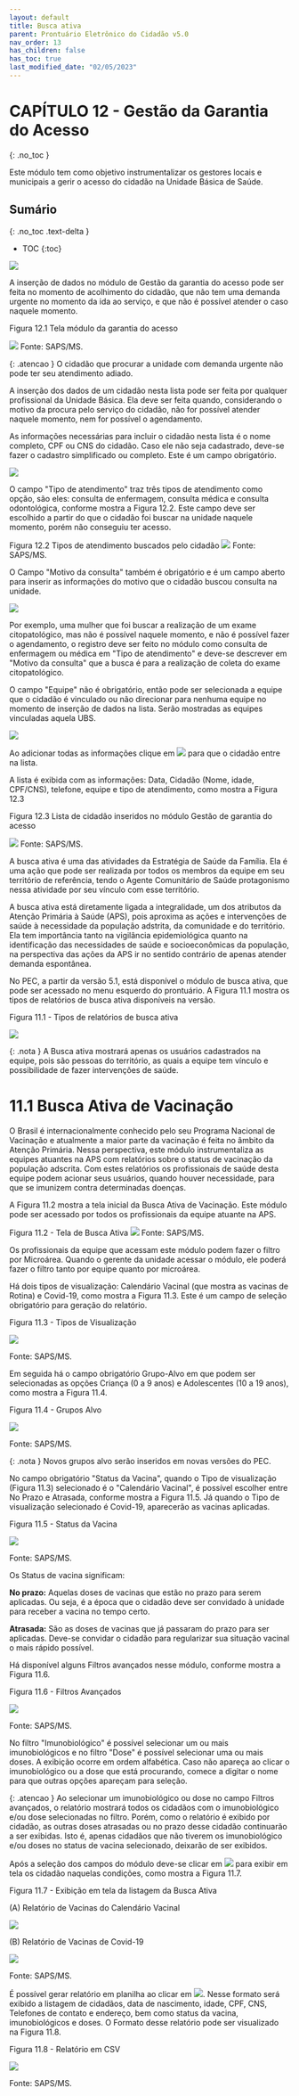 ```yaml
---
layout: default
title: Busca ativa
parent: Prontuário Eletrônico do Cidadão v5.0
nav_order: 13
has_children: false
has_toc: true
last_modified_date: "02/05/2023"
---
```



# CAPÍTULO 12 - Gestão da Garantia do Acesso
{: .no_toc }

Este módulo tem como objetivo instrumentalizar os gestores locais e municipais a gerir o acesso do cidadão na Unidade Básica de Saúde.






## Sumário
{: .no_toc .text-delta }

- TOC
{:toc}

![](media/pec_image999.PNG)


A inserção de dados no módulo de Gestão da garantia do acesso pode ser feita no momento de acolhimento do cidadão, que não tem uma demanda urgente no momento da ida ao serviço, e que não é possível atender o caso naquele momento.

Figura 12.1 Tela módulo da garantia do acesso

![](media/pec_image1000.PNG)
Fonte: SAPS/MS.



{: .atencao }
O cidadão que procurar a unidade com demanda urgente não pode ter seu atendimento adiado.


A inserção dos dados de um cidadão nesta lista pode ser feita por qualquer profissional da Unidade Básica. Ela deve ser feita quando, considerando o motivo da procura pelo serviço do cidadão, não for possível atender naquele momento, nem for possível o agendamento. 

As informações necessárias para incluir o cidadão nesta lista é o nome completo, CPF ou CNS do cidadão. Caso ele não seja cadastrado, deve-se fazer o cadastro simplificado ou completo. Este é um campo obrigatório.

![](media/pec_image1001.PNG)

O campo "Tipo de atendimento" traz três tipos de atendimento como opção, são eles: consulta de enfermagem, consulta médica e consulta odontológica, conforme mostra a Figura 12.2. Este campo deve ser escolhido a partir do que o cidadão foi buscar na unidade naquele momento, porém não conseguiu ter acesso. 

Figura 12.2 Tipos de atendimento buscados pelo cidadão
![](media/pec_image1002.PNG)
Fonte: SAPS/MS.


O Campo "Motivo da consulta" também é obrigatório e é um campo aberto para inserir as informações do motivo que o cidadão buscou consulta na unidade.

![](media/pec_image1003.PNG)


Por exemplo, uma mulher que foi buscar a realização de um exame citopatológico, mas não é possível naquele momento, e não é possível fazer o agendamento, o registro deve ser feito no módulo como consulta de enfermagem ou médica em "Tipo de atendimento" e deve-se descrever em "Motivo da consulta" que a busca é para a realização de coleta do exame citopatológico. 

O campo "Equipe" não é obrigatório, então pode ser selecionada a equipe que o cidadão é vinculado ou não direcionar para nenhuma equipe no momento de inserção de dados na lista. Serão mostradas as equipes vinculadas aquela UBS.

![](media/pec_image1004.PNG)


Ao adicionar todas as informações clique em ![](media/pec_image1005.PNG) para que o cidadão entre na lista. 

A lista é exibida com as informações: Data, Cidadão (Nome, idade, CPF/CNS), telefone, equipe e tipo de atendimento, como mostra a Figura 12.3

Figura 12.3 Lista de cidadão inseridos no módulo Gestão de garantia do acesso

![](media/pec_image1006.PNG)
Fonte: SAPS/MS.








A busca ativa é uma das atividades da Estratégia de Saúde da Família. Ela é uma ação que pode ser realizada por todos os membros da equipe em seu território de referência, tendo o Agente Comunitário de Saúde protagonismo nessa atividade por seu vínculo com esse território.

A busca ativa está diretamente ligada a integralidade, um dos atributos da Atenção Primária à Saúde (APS), pois aproxima as ações e intervenções de saúde à necessidade da população adstrita, da comunidade e do território. Ela tem importância tanto na vigilância epidemiológica quanto na identificação das necessidades de saúde e socioeconômicas da população, na perspectiva das ações da APS ir no sentido contrário de apenas atender demanda espontânea.

No PEC, a partir da versão 5.1, está disponível o módulo de busca ativa, que pode ser acessado no menu esquerdo do prontuário. A Figura 11.1 mostra os tipos de relatórios de busca ativa disponíveis na versão.

Figura 11.1 - Tipos de relatórios de busca ativa 

![](media/pec_image988.PNG)

{: .nota }
A Busca ativa mostrará apenas os usuários cadastrados na equipe, pois são pessoas do território, as quais a equipe tem vínculo e possibilidade de fazer intervenções de saúde.

# 11.1 Busca Ativa de Vacinação

O Brasil é internacionalmente conhecido pelo seu Programa Nacional de Vacinação e atualmente a maior parte da vacinação é feita no âmbito da Atenção Primária. 
Nessa perspectiva, este módulo instrumentaliza as equipes atuantes na APS com relatórios sobre o status de vacinação da população adscrita. Com estes relatórios os profissionais de saúde desta equipe podem acionar seus usuários, quando houver necessidade, para que se imunizem contra determinadas doenças.  

A Figura 11.2 mostra a tela inicial da Busca Ativa de Vacinação. Este módulo pode ser acessado por todos os profissionais da equipe atuante na APS.

Figura 11.2 - Tela de Busca Ativa
![](media/pec_image989.PNG)
Fonte: SAPS/MS.

Os profissionais da equipe que acessam este módulo podem fazer o filtro por Microárea. Quando o gerente da unidade acessar o módulo, ele poderá fazer o filtro tanto por equipe quanto por microárea.

Há dois tipos de visualização: Calendário Vacinal (que mostra as vacinas de Rotina) e Covid-19, como mostra a Figura 11.3. Este é um campo de seleção obrigatório para geração do relatório.

Figura 11.3 - Tipos de Visualização

![](media/pec_image990.PNG)

Fonte: SAPS/MS.

Em seguida há o campo obrigatório Grupo-Alvo em que podem ser selecionadas as opções Criança (0 a 9 anos) e Adolescentes (10 a 19 anos), como mostra a Figura 11.4.

Figura 11.4 - Grupos Alvo

![](media/pec_image991.PNG)

Fonte: SAPS/MS.


{: .nota }
Novos grupos alvo serão inseridos em novas versões do PEC.

No campo obrigatório "Status da Vacina", quando o Tipo de visualização (Figura 11.3) selecionado é o "Calendário Vacinal", é possível escolher entre No Prazo e Atrasada, conforme mostra a Figura 11.5. Já quando o Tipo de visualização selecionado é Covid-19, aparecerão as vacinas aplicadas. 

Figura 11.5 - Status da Vacina

![](media/pec_image992.PNG)

Fonte: SAPS/MS.

Os Status de vacina significam:

**No prazo:** Aquelas doses de vacinas que estão no prazo para serem aplicadas. Ou seja, é a época que o cidadão deve ser convidado à unidade para receber a vacina no tempo certo.

**Atrasada:** São as doses de vacinas que já passaram do prazo para ser aplicadas. Deve-se convidar o cidadão para regularizar sua situação vacinal o mais rápido possível.

Há disponível alguns Filtros avançados nesse módulo, conforme mostra a Figura 11.6. 

Figura 11.6 - Filtros Avançados

![](media/pec_image993.png)

Fonte: SAPS/MS.

No filtro "Imunobiológico" é possível selecionar um ou mais imunobiológicos e no filtro "Dose" é possível selecionar uma ou mais doses. A exibição ocorre em ordem alfabética. Caso não apareça ao clicar o imunobiológico ou a dose que está procurando, comece a digitar o nome para que outras opções apareçam para seleção.

{: .atencao }
Ao selecionar um imunobiológico ou dose no campo Filtros avançados, o relatório mostrará todos os cidadãos com o imunobiológico e/ou dose selecionadas no filtro. Porém, como o relatório é exibido por cidadão, as outras doses atrasadas ou no prazo desse cidadão continuarão a ser exibidas. Isto é, apenas cidadãos que não tiverem os imunobiológico e/ou doses no status de vacina selecionado, deixarão de ser exibidos.

Após a seleção dos campos do módulo deve-se clicar em ![](media/pec_image994.jpg) para exibir em tela os cidadão naquelas condições, como mostra a Figura 11.7.

Figura 11.7 - Exibição em tela da listagem da Busca Ativa

(A) Relatório de Vacinas do Calendário Vacinal

![](media/pec_image995.png)

(B) Relatório de Vacinas de Covid-19

![](media/pec_image996.png)

Fonte: SAPS/MS.

É possível gerar relatório em planilha ao clicar em ![](media/pec_image997.png). Nesse formato será exibido a listagem de cidadãos, data de nascimento, idade, CPF, CNS, Telefones de contato e endereço, bem como status da vacina, imunobiológicos e doses. O Formato desse relatório pode ser visualizado na Figura 11.8.

Figura 11.8 - Relatório em CSV

![](media/pec_image998.png)

Fonte: SAPS/MS.

